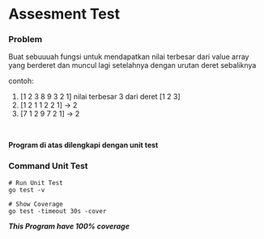 # Assesment Test

### Problem

Buat sebuuuah fungsi untuk mendapatkan nilai terbesar dari value array yang berderet dan muncul lagi setelahnya dengan urutan deret sebaliknya

contoh:

1. [1 2 3 8 9 3 2 1] nilai terbesar 3 dari deret [1 2 3]
2. [1 2 1 1 2 2 1] -> 2
3. [7 1 2 9 7 2 1] -> 2

<br>

<b>Program di atas dilengkapi dengan unit test</b>
<br>

### Command Unit Test

```
# Run Unit Test
go test -v

# Show Coverage
go test -timeout 30s -cover
```

<i><b>This Program have 100% coverage</b></i> <a></a>
